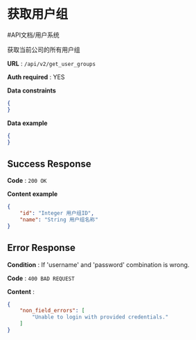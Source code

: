 # 获取用户组
#API文档/用户系统 

获取当前公司的所有用户组

**URL** : `/api/v2/get_user_groups`

**Auth required** : YES

**Data constraints**

```json
{
}
```

**Data example**

```json
{
}
```

## Success Response

**Code** : `200 OK`

**Content example**

```json
{
    "id": "Integer 用户组ID",
    "name": "String 用户组名称"
}
```

## Error Response

**Condition** : If 'username' and 'password' combination is wrong.

**Code** : `400 BAD REQUEST`

**Content** :

```json
{
    "non_field_errors": [
        "Unable to login with provided credentials."
    ]
}
```
